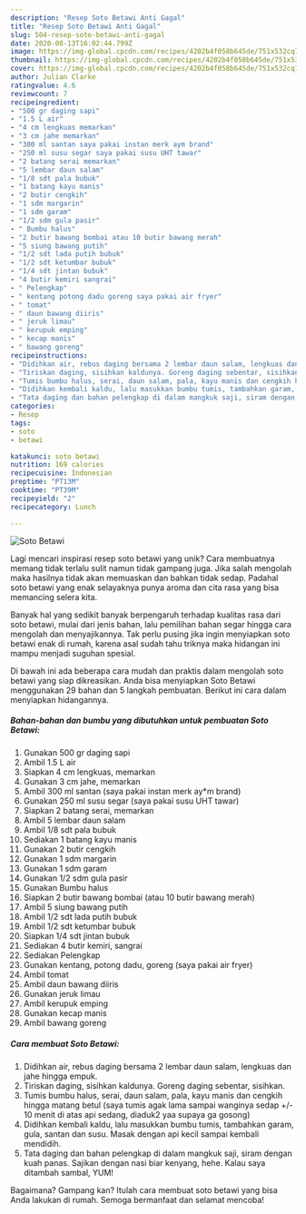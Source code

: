 ```yaml
---
description: "Resep Soto Betawi Anti Gagal"
title: "Resep Soto Betawi Anti Gagal"
slug: 504-resep-soto-betawi-anti-gagal
date: 2020-08-13T16:02:44.799Z
image: https://img-global.cpcdn.com/recipes/4202b4f058b645de/751x532cq70/soto-betawi-foto-resep-utama.jpg
thumbnail: https://img-global.cpcdn.com/recipes/4202b4f058b645de/751x532cq70/soto-betawi-foto-resep-utama.jpg
cover: https://img-global.cpcdn.com/recipes/4202b4f058b645de/751x532cq70/soto-betawi-foto-resep-utama.jpg
author: Julian Clarke
ratingvalue: 4.6
reviewcount: 7
recipeingredient:
- "500 gr daging sapi"
- "1.5 L air"
- "4 cm lengkuas memarkan"
- "3 cm jahe memarkan"
- "300 ml santan saya pakai instan merk aym brand"
- "250 ml susu segar saya pakai susu UHT tawar"
- "2 batang serai memarkan"
- "5 lembar daun salam"
- "1/8 sdt pala bubuk"
- "1 batang kayu manis"
- "2 butir cengkih"
- "1 sdm margarin"
- "1 sdm garam"
- "1/2 sdm gula pasir"
- " Bumbu halus"
- "2 butir bawang bombai atau 10 butir bawang merah"
- "5 siung bawang putih"
- "1/2 sdt lada putih bubuk"
- "1/2 sdt ketumbar bubuk"
- "1/4 sdt jintan bubuk"
- "4 butir kemiri sangrai"
- " Pelengkap"
- " kentang potong dadu goreng saya pakai air fryer"
- " tomat"
- " daun bawang diiris"
- " jeruk limau"
- " kerupuk emping"
- " kecap manis"
- " bawang goreng"
recipeinstructions:
- "Didihkan air, rebus daging bersama 2 lembar daun salam, lengkuas dan jahe hingga empuk."
- "Tiriskan daging, sisihkan kaldunya. Goreng daging sebentar, sisihkan."
- "Tumis bumbu halus, serai, daun salam, pala, kayu manis dan cengkih hingga matang betul (saya tumis agak lama sampai wanginya sedap +/- 10 menit di atas api sedang, diaduk2 yaa supaya ga gosong)"
- "Didihkan kembali kaldu, lalu masukkan bumbu tumis, tambahkan garam, gula, santan dan susu. Masak dengan api kecil sampai kembali mendidih."
- "Tata daging dan bahan pelengkap di dalam mangkuk saji, siram dengan kuah panas. Sajikan dengan nasi biar kenyang, hehe. Kalau saya ditambah sambal, YUM!"
categories:
- Resep
tags:
- soto
- betawi

katakunci: soto betawi 
nutrition: 169 calories
recipecuisine: Indonesian
preptime: "PT13M"
cooktime: "PT39M"
recipeyield: "2"
recipecategory: Lunch

---
```



![Soto Betawi](https://img-global.cpcdn.com/recipes/4202b4f058b645de/751x532cq70/soto-betawi-foto-resep-utama.jpg)

Lagi mencari inspirasi resep soto betawi yang unik? Cara membuatnya memang tidak terlalu sulit namun tidak gampang juga. Jika salah mengolah maka hasilnya tidak akan memuaskan dan bahkan tidak sedap. Padahal soto betawi yang enak selayaknya punya aroma dan cita rasa yang bisa memancing selera kita.



Banyak hal yang sedikit banyak berpengaruh terhadap kualitas rasa dari soto betawi, mulai dari jenis bahan, lalu pemilihan bahan segar hingga cara mengolah dan menyajikannya. Tak perlu pusing jika ingin menyiapkan soto betawi enak di rumah, karena asal sudah tahu triknya maka hidangan ini mampu menjadi suguhan spesial.


Di bawah ini ada beberapa cara mudah dan praktis dalam mengolah soto betawi yang siap dikreasikan. Anda bisa menyiapkan Soto Betawi menggunakan 29 bahan dan 5 langkah pembuatan. Berikut ini cara dalam menyiapkan hidangannya.

<!--inarticleads1-->

##### Bahan-bahan dan bumbu yang dibutuhkan untuk pembuatan Soto Betawi:

1. Gunakan 500 gr daging sapi
1. Ambil 1.5 L air
1. Siapkan 4 cm lengkuas, memarkan
1. Gunakan 3 cm jahe, memarkan
1. Ambil 300 ml santan (saya pakai instan merk ay*m brand)
1. Gunakan 250 ml susu segar (saya pakai susu UHT tawar)
1. Siapkan 2 batang serai, memarkan
1. Ambil 5 lembar daun salam
1. Ambil 1/8 sdt pala bubuk
1. Sediakan 1 batang kayu manis
1. Gunakan 2 butir cengkih
1. Gunakan 1 sdm margarin
1. Gunakan 1 sdm garam
1. Gunakan 1/2 sdm gula pasir
1. Gunakan  Bumbu halus
1. Siapkan 2 butir bawang bombai (atau 10 butir bawang merah)
1. Ambil 5 siung bawang putih
1. Ambil 1/2 sdt lada putih bubuk
1. Ambil 1/2 sdt ketumbar bubuk
1. Siapkan 1/4 sdt jintan bubuk
1. Sediakan 4 butir kemiri, sangrai
1. Sediakan  Pelengkap
1. Gunakan  kentang, potong dadu, goreng (saya pakai air fryer)
1. Ambil  tomat
1. Ambil  daun bawang diiris
1. Gunakan  jeruk limau
1. Ambil  kerupuk emping
1. Gunakan  kecap manis
1. Ambil  bawang goreng




<!--inarticleads2-->

##### Cara membuat Soto Betawi:

1. Didihkan air, rebus daging bersama 2 lembar daun salam, lengkuas dan jahe hingga empuk.
1. Tiriskan daging, sisihkan kaldunya. Goreng daging sebentar, sisihkan.
1. Tumis bumbu halus, serai, daun salam, pala, kayu manis dan cengkih hingga matang betul (saya tumis agak lama sampai wanginya sedap +/- 10 menit di atas api sedang, diaduk2 yaa supaya ga gosong)
1. Didihkan kembali kaldu, lalu masukkan bumbu tumis, tambahkan garam, gula, santan dan susu. Masak dengan api kecil sampai kembali mendidih.
1. Tata daging dan bahan pelengkap di dalam mangkuk saji, siram dengan kuah panas. Sajikan dengan nasi biar kenyang, hehe. Kalau saya ditambah sambal, YUM!




Bagaimana? Gampang kan? Itulah cara membuat soto betawi yang bisa Anda lakukan di rumah. Semoga bermanfaat dan selamat mencoba!
